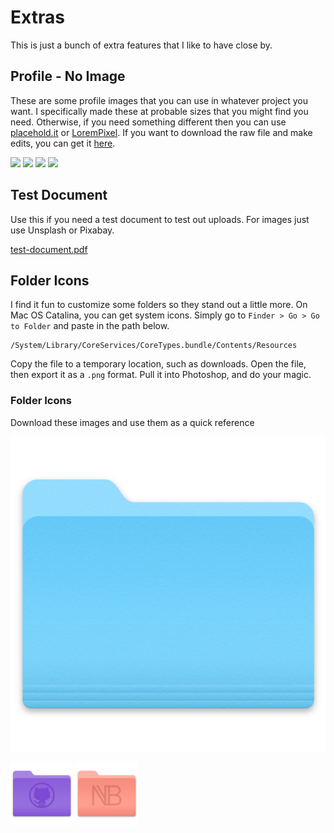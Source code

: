 # Extras

This is just a bunch of extra features that I like to have close by. 

## Profile - No Image

These are some profile images that you can use in whatever project you want. I specifically made these at probable sizes that you might find you need. Otherwise, if you need something different then you can use [placehold.it](https://placehold.it) or [LoremPixel](http://lorempixel.com). If you want to download the raw file and make edits, you can get it [here](/no-picture.afdesign).

<img src="/noimage-300x300.png" style="max-height: 200px;">
<img src="/noimage-300x400.png" style="max-height: 200px;">
<img src="/noimage-400x600.png" style="max-height: 200px;">
<img src="/noimage-500x700.png" style="max-height: 200px;">

## Test Document

Use this if you need a test document to test out uploads. For images just use Unsplash or Pixabay.

<a href="/test-document.pdf" target="_blank">test-document.pdf</a>

## Folder Icons

I find it fun to customize some folders so they stand out a little more. On Mac OS Catalina, you can get system icons. Simply go to `Finder > Go > Go to Folder` and paste in the path below.

```
/System/Library/CoreServices/C­oreTypes.bundle/Contents/Resou­rces
```

Copy the file to a temporary location, such as downloads. Open the file, then export it as a `.png` format. Pull it into Photoshop, and do your magic.

### Folder Icons

Download these images and use them as a quick reference

![Generic Folder](../images/GenericFolderIcon.png)

<img src='../images/github-folder-icon.png' alt="GitHub Folder Icon" style="max-width: 100px;"> <img src='../images/nathanblaylock-folder.png' alt="GitHub Folder Icon" style="max-width: 100px;">
